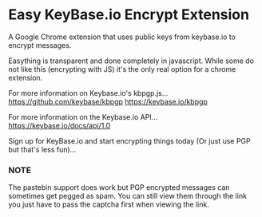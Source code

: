 # Easy KeyBase.io Encrypt Extension
A Google Chrome extension that uses public keys from keybase.io to encrypt messages.

Easything is transparent and done completely in javascript.  While some do not like this (encrypting with JS) it's the only real option for a chrome extension.

For more information on Keybase.io's kbpgp.js...
https://github.com/keybase/kbpgp
https://keybase.io/kbpgp

For more information on the Keybase.io API...
https://keybase.io/docs/api/1.0

Sign up for KeyBase.io and start encrypting things today (Or just use PGP but that's less fun)...

### NOTE ###
The pastebin support does work but PGP encrypted messages can sometimes get pegged as spam.  You can still view them through the link you just have to pass the captcha first when viewing the link.
